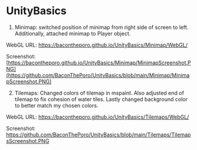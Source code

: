 # UnityBasics

1. Minimap: switched position of minimap from right side of screen to left. Additionally, attached minimap to Player object. 

  WebGL URL: https://bacontheporo.github.io/UnityBasics/Minimap/WebGL/
  
  Screenshot: [https://bacontheporo.github.io/UnityBasics/Minimap/MinimapScreenshot.PNG](https://github.com/BaconThePoro/UnityBasics/blob/main/Minimap/MinimapScreenshot.PNG)





2. Tilemaps: Changed colors of tilemap in mspaint. Also adjusted end of tilemap to fix cohesion of water tiles. Lastly changed background color to better match my chosen colors. 

  WebGL URL: https://bacontheporo.github.io/UnityBasics/Tilemaps/WebGL/
  
  Screenshot: https://github.com/BaconThePoro/UnityBasics/blob/main/Tilemaps/TilemapsScreenshot.PNG
 
